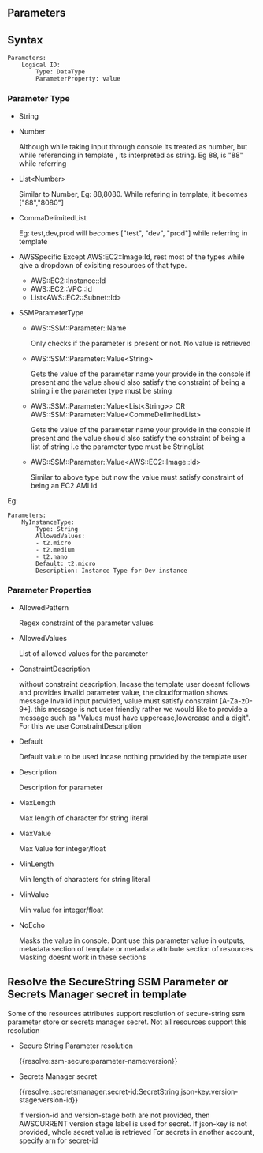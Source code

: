 ## Parameters

## Syntax

```
Parameters:
    Logical ID:
        Type: DataType
        ParameterProperty: value
```

### Parameter Type

- String
- Number

    Although while taking input through console its treated as number, but while referencing in template , its interpreted as string. Eg 88, is "88" while referring
- List\<Number\>

    Similar to Number, 
    Eg: 88,8080. While refering in template, it becomes ["88","8080"]
- CommaDelimitedList

    Eg: test,dev,prod will becomes ["test", "dev", "prod"] while referring in template
- AWSSpecific
    Except AWS:EC2::Image:Id, rest most of the types while give a dropdown of exisiting resources of that type.
    - AWS::EC2::Instance::Id
    - AWS::EC2::VPC::Id
    - List\<AWS::EC2::Subnet::Id\>
- SSMParameterType
    - AWS::SSM::Parameter::Name
        
        Only checks if the parameter is present or not. No value is retrieved
    - AWS::SSM::Parameter::Value\<String\>

        Gets the value of the parameter name your provide in the console if present and the value should also satisfy the constraint of being a string i.e the parameter type must be string
    - AWS::SSM::Parameter::Value\<List\<String\>\> OR       AWS::SSM::Parameter::Value\<CommeDelimitedList\>

        Gets the value of the parameter name your provide in the console if present and the value should also satisfy the constraint of being a list of string i.e the parameter type must be StringList
    - AWS::SSM::Parameter::Value\<AWS::EC2::Image::Id\>

        Similar to above type but now the value must satisfy constraint of being an EC2 AMI Id

Eg:
```
Parameters:
    MyInstanceType:
        Type: String
        AllowedValues: 
        - t2.micro
        - t2.medium
        - t2.nano
        Default: t2.micro
        Description: Instance Type for Dev instance
```

### Parameter Properties

- AllowedPattern

    Regex constraint of the parameter values
- AllowedValues

    List of allowed values for the parameter
- ConstraintDescription

    without constraint description, Incase the template user doesnt follows and provides invalid parameter value, the cloudformation shows message Invalid input provided, value must satisfy constraint [A-Za-z0-9+]. this message is not user friendly rather we would like to provide a message such as "Values must have uppercase,lowercase and a digit". For this we use ConstraintDescription
- Default

    Default value to be used incase nothing provided by the template user
- Description

    Description for parameter
- MaxLength

    Max length of character for string literal
- MaxValue

    Max Value for integer/float
- MinLength

    Min length of characters for string literal
- MinValue

    Min value for integer/float
- NoEcho
    
    Masks the value in console. Dont use this parameter value in outputs, metadata section of template or metadata attribute section of resources. Masking doesnt work in these sections

## Resolve the SecureString SSM Parameter or Secrets Manager secret in template

Some of the resources attributes support resolution of secure-string ssm parameter store or secrets manager secret. Not all resources support this resolution

- Secure String Parameter resolution

    {{resolve:ssm-secure:parameter-name:version}}

- Secrets Manager secret

    {{resolve::secretsmanager:secret-id:SecretString:json-key:version-stage:version-id}}

    If version-id and version-stage both are not provided, then AWSCURRENT version stage label is used for secret.
    If json-key is not provided, whole secret value is retrieved
    For secrets in another account, specify arn for secret-id